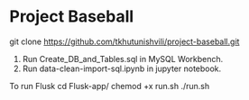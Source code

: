 
# Project Baseball
  git clone https://github.com/tkhutunishvili/project-baseball.git

1) Run Create_DB_and_Tables.sql in MySQL Workbench.
2) Run data-clean-import-sql.ipynb in jupyter notebook.

  To run Flusk
  cd Flusk-app/
  chemod +x run.sh
  ./run.sh


